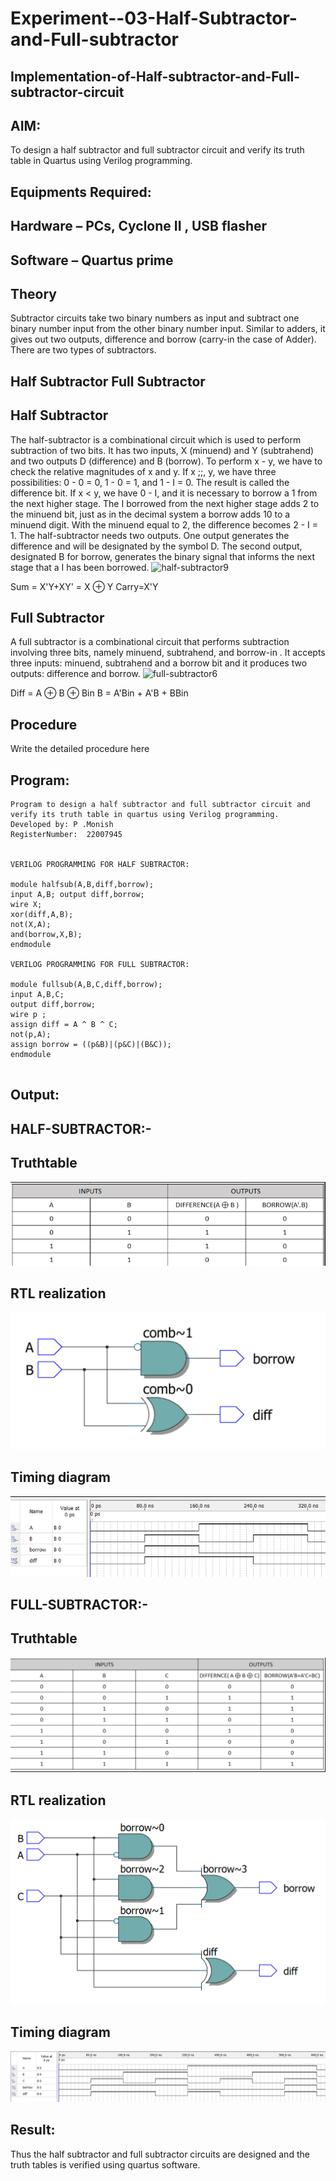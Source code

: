 # Experiment--03-Half-Subtractor-and-Full-subtractor
## Implementation-of-Half-subtractor-and-Full-subtractor-circuit
## AIM:
To design a half subtractor and full subtractor circuit and verify its truth table in Quartus using Verilog programming.

## Equipments Required:
## Hardware – PCs, Cyclone II , USB flasher
## Software – Quartus prime
## Theory
Subtractor circuits take two binary numbers as input and subtract one binary number input from the other binary number input. Similar to adders, it gives out two outputs, difference and borrow (carry-in the case of Adder). There are two types of subtractors.

## Half Subtractor Full Subtractor
## Half Subtractor
The half-subtractor is a combinational circuit which is used to perform subtraction of two bits. It has two inputs, X (minuend) and Y (subtrahend) and two outputs D (difference) and B (borrow). To perform x - y, we have to check the relative magnitudes of x and y. If x ;;, y, we have three possibilities: 0 - 0 = 0, 1 - 0 = 1, and 1 - I = 0. The result is called the difference bit. If x < y, we have 0 - I, and it is necessary to borrow a 1 from the next higher stage. The I borrowed from the next higher stage adds 2 to the minuend bit, just as in the decimal system a borrow adds 10 to a minuend digit. With the minuend equal to 2, the difference becomes 2 - I = 1. The half-subtractor needs two outputs. One output generates the difference and will be designated by the symbol D. The second output, designated B for borrow, generates the binary signal that informs the next stage that a I has been borrowed.
![half-subtractor9](https://user-images.githubusercontent.com/36288975/166112538-58c3bc7c-ee5d-4e6a-ac8d-8e8328efe27a.png)


Sum = X'Y+XY' = X ⊕ Y
Carry=X'Y

## Full Subtractor
A full subtractor is a combinational circuit that performs subtraction involving three bits, namely minuend, subtrahend, and borrow-in . It accepts three inputs: minuend, subtrahend and a borrow bit and it produces two outputs: difference and borrow. 
![full-subtractor6](https://user-images.githubusercontent.com/36288975/166112541-24c68359-3de8-4674-ae22-8272ffc385ed.png)


Diff = A ⊕ B ⊕ Bin B = A'Bin + A'B + BBin

## Procedure



Write the detailed procedure here 


## Program:

```
Program to design a half subtractor and full subtractor circuit and verify its truth table in quartus using Verilog programming.
Developed by: P .Monish
RegisterNumber:  22007945


VERILOG PROGRAMMING FOR HALF SUBTRACTOR:

module halfsub(A,B,diff,borrow);
input A,B; output diff,borrow;
wire X;
xor(diff,A,B);
not(X,A);
and(borrow,X,B);
endmodule

VERILOG PROGRAMMING FOR FULL SUBTRACTOR:

module fullsub(A,B,C,diff,borrow);
input A,B,C;
output diff,borrow;
wire p ;
assign diff = A ^ B ^ C;
not(p,A);
assign borrow = ((p&B)|(p&C)|(B&C));
endmodule 


```

## Output:

## HALF-SUBTRACTOR:-

## Truthtable

![OUTPUT](u1.png)
##  RTL realization
![OUTPUT](u2.png)

## Timing diagram 
![OUTPUT](u3.png)


## FULL-SUBTRACTOR:-

## Truthtable

![OUTPUT](u4.png)
##  RTL realization
![OUTPUT](u5.png)

## Timing diagram 
![OUTPUT](u6.png)

## Result:
Thus the half subtractor and full subtractor circuits are designed and the truth tables is verified using quartus software.
